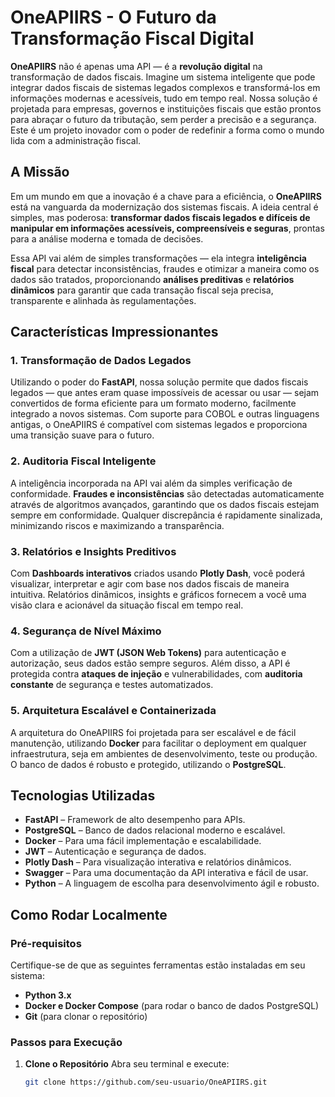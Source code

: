 # **OneAPIIRS - O Futuro da Transformação Fiscal Digital**

**OneAPIIRS** não é apenas uma API — é a **revolução digital** na transformação de dados fiscais. Imagine um sistema inteligente que pode integrar dados fiscais de sistemas legados complexos e transformá-los em informações modernas e acessíveis, tudo em tempo real. Nossa solução é projetada para empresas, governos e instituições fiscais que estão prontos para abraçar o futuro da tributação, sem perder a precisão e a segurança. Este é um projeto inovador com o poder de redefinir a forma como o mundo lida com a administração fiscal.

## **A Missão**

Em um mundo em que a inovação é a chave para a eficiência, o **OneAPIIRS** está na vanguarda da modernização dos sistemas fiscais. A ideia central é simples, mas poderosa: **transformar dados fiscais legados e difíceis de manipular em informações acessíveis, compreensíveis e seguras**, prontas para a análise moderna e tomada de decisões.

Essa API vai além de simples transformações — ela integra **inteligência fiscal** para detectar inconsistências, fraudes e otimizar a maneira como os dados são tratados, proporcionando **análises preditivas** e **relatórios dinâmicos** para garantir que cada transação fiscal seja precisa, transparente e alinhada às regulamentações.

## **Características Impressionantes**

### 1. **Transformação de Dados Legados**
Utilizando o poder do **FastAPI**, nossa solução permite que dados fiscais legados — que antes eram quase impossíveis de acessar ou usar — sejam convertidos de forma eficiente para um formato moderno, facilmente integrado a novos sistemas. Com suporte para COBOL e outras linguagens antigas, o OneAPIIRS é compatível com sistemas legados e proporciona uma transição suave para o futuro.

### 2. **Auditoria Fiscal Inteligente**
A inteligência incorporada na API vai além da simples verificação de conformidade. **Fraudes e inconsistências** são detectadas automaticamente através de algoritmos avançados, garantindo que os dados fiscais estejam sempre em conformidade. Qualquer discrepância é rapidamente sinalizada, minimizando riscos e maximizando a transparência.

### 3. **Relatórios e Insights Preditivos**
Com **Dashboards interativos** criados usando **Plotly Dash**, você poderá visualizar, interpretar e agir com base nos dados fiscais de maneira intuitiva. Relatórios dinâmicos, insights e gráficos fornecem a você uma visão clara e acionável da situação fiscal em tempo real.

### 4. **Segurança de Nível Máximo**
Com a utilização de **JWT (JSON Web Tokens)** para autenticação e autorização, seus dados estão sempre seguros. Além disso, a API é protegida contra **ataques de injeção** e vulnerabilidades, com **auditoria constante** de segurança e testes automatizados.

### 5. **Arquitetura Escalável e Containerizada**
A arquitetura do OneAPIIRS foi projetada para ser escalável e de fácil manutenção, utilizando **Docker** para facilitar o deployment em qualquer infraestrutura, seja em ambientes de desenvolvimento, teste ou produção. O banco de dados é robusto e protegido, utilizando o **PostgreSQL**.

## **Tecnologias Utilizadas**

- **FastAPI** – Framework de alto desempenho para APIs.
- **PostgreSQL** – Banco de dados relacional moderno e escalável.
- **Docker** – Para uma fácil implementação e escalabilidade.
- **JWT** – Autenticação e segurança de dados.
- **Plotly Dash** – Para visualização interativa e relatórios dinâmicos.
- **Swagger** – Para uma documentação da API interativa e fácil de usar.
- **Python** – A linguagem de escolha para desenvolvimento ágil e robusto.

## **Como Rodar Localmente**

### Pré-requisitos

Certifique-se de que as seguintes ferramentas estão instaladas em seu sistema:

- **Python 3.x**
- **Docker e Docker Compose** (para rodar o banco de dados PostgreSQL)
- **Git** (para clonar o repositório)

### Passos para Execução

1. **Clone o Repositório**
   Abra seu terminal e execute:
   ```bash
   git clone https://github.com/seu-usuario/OneAPIIRS.git